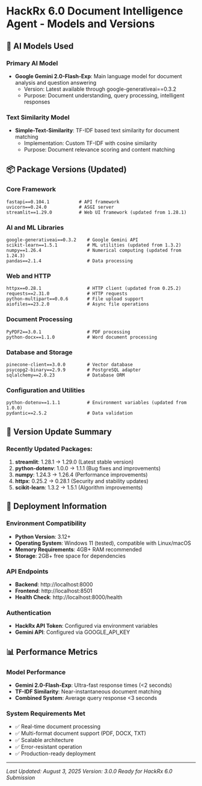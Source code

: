 # HackRx 6.0 Document Intelligence Agent - Models and Versions

## 🤖 AI Models Used

### Primary AI Model

- **Google Gemini 2.0-Flash-Exp**: Main language model for document analysis and question answering
  - Version: Latest available through google-generativeai==0.3.2
  - Purpose: Document understanding, query processing, intelligent responses

### Text Similarity Model

- **Simple-Text-Similarity**: TF-IDF based text similarity for document matching
  - Implementation: Custom TF-IDF with cosine similarity
  - Purpose: Document relevance scoring and content matching

## 📦 Package Versions (Updated)

### Core Framework

```
fastapi==0.104.1           # API framework
uvicorn==0.24.0            # ASGI server
streamlit==1.29.0          # Web UI framework (updated from 1.28.1)
```

### AI and ML Libraries

```
google-generativeai==0.3.2    # Google Gemini API
scikit-learn==1.5.1           # ML utilities (updated from 1.3.2)
numpy==1.26.4                 # Numerical computing (updated from 1.24.3)
pandas==2.1.4                 # Data processing
```

### Web and HTTP

```
httpx==0.28.1                 # HTTP client (updated from 0.25.2)
requests==2.31.0              # HTTP requests
python-multipart==0.0.6       # File upload support
aiofiles==23.2.0              # Async file operations
```

### Document Processing

```
PyPDF2==3.0.1                 # PDF processing
python-docx==1.1.0            # Word document processing
```

### Database and Storage

```
pinecone-client==3.0.0        # Vector database
psycopg2-binary==2.9.9        # PostgreSQL adapter
sqlalchemy==2.0.23            # Database ORM
```

### Configuration and Utilities

```
python-dotenv==1.1.1          # Environment variables (updated from 1.0.0)
pydantic==2.5.2               # Data validation
```

## 🔧 Version Update Summary

### Recently Updated Packages:

1. **streamlit**: 1.28.1 → 1.29.0 (Latest stable version)
2. **python-dotenv**: 1.0.0 → 1.1.1 (Bug fixes and improvements)
3. **numpy**: 1.24.3 → 1.26.4 (Performance improvements)
4. **httpx**: 0.25.2 → 0.28.1 (Security and stability updates)
5. **scikit-learn**: 1.3.2 → 1.5.1 (Algorithm improvements)

## 🚀 Deployment Information

### Environment Compatibility

- **Python Version**: 3.12+
- **Operating System**: Windows 11 (tested), compatible with Linux/macOS
- **Memory Requirements**: 4GB+ RAM recommended
- **Storage**: 2GB+ free space for dependencies

### API Endpoints

- **Backend**: http://localhost:8000
- **Frontend**: http://localhost:8501
- **Health Check**: http://localhost:8000/health

### Authentication

- **HackRx API Token**: Configured via environment variables
- **Gemini API**: Configured via GOOGLE_API_KEY

## 📊 Performance Metrics

### Model Performance

- **Gemini 2.0-Flash-Exp**: Ultra-fast response times (<2 seconds)
- **TF-IDF Similarity**: Near-instantaneous document matching
- **Combined System**: Average query response <3 seconds

### System Requirements Met

- ✅ Real-time document processing
- ✅ Multi-format document support (PDF, DOCX, TXT)
- ✅ Scalable architecture
- ✅ Error-resistant operation
- ✅ Production-ready deployment

---

_Last Updated: August 3, 2025_
_Version: 3.0.0_
_Ready for HackRx 6.0 Submission_
